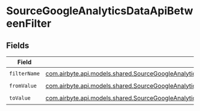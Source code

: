 # SourceGoogleAnalyticsDataApiBetweenFilter


## Fields

| Field                                                                                                                                                                                                                                                   | Type                                                                                                                                                                                                                                                    | Required                                                                                                                                                                                                                                                | Description                                                                                                                                                                                                                                             |
| ------------------------------------------------------------------------------------------------------------------------------------------------------------------------------------------------------------------------------------------------------- | ------------------------------------------------------------------------------------------------------------------------------------------------------------------------------------------------------------------------------------------------------- | ------------------------------------------------------------------------------------------------------------------------------------------------------------------------------------------------------------------------------------------------------- | ------------------------------------------------------------------------------------------------------------------------------------------------------------------------------------------------------------------------------------------------------- |
| `filterName`                                                                                                                                                                                                                                            | [com.airbyte.api.models.shared.SourceGoogleAnalyticsDataApiSchemasCustomReportsArrayMetricFilterMetricsFilter4FilterFilterName](../../models/shared/SourceGoogleAnalyticsDataApiSchemasCustomReportsArrayMetricFilterMetricsFilter4FilterFilterName.md) | :heavy_check_mark:                                                                                                                                                                                                                                      | N/A                                                                                                                                                                                                                                                     |
| `fromValue`                                                                                                                                                                                                                                             | [com.airbyte.api.models.shared.SourceGoogleAnalyticsDataApiFromValue](../../models/shared/SourceGoogleAnalyticsDataApiFromValue.md)                                                                                                                     | :heavy_check_mark:                                                                                                                                                                                                                                      | N/A                                                                                                                                                                                                                                                     |
| `toValue`                                                                                                                                                                                                                                               | [com.airbyte.api.models.shared.SourceGoogleAnalyticsDataApiToValue](../../models/shared/SourceGoogleAnalyticsDataApiToValue.md)                                                                                                                         | :heavy_check_mark:                                                                                                                                                                                                                                      | N/A                                                                                                                                                                                                                                                     |